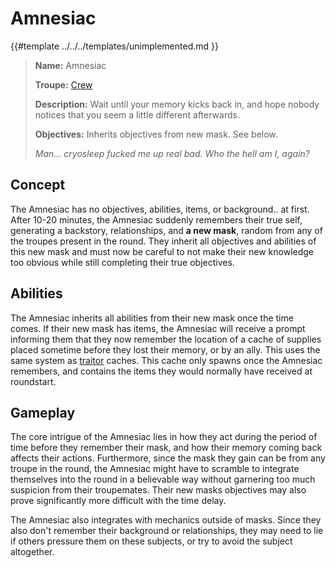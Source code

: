 # Amnesiac

{{#template ../../../templates/unimplemented.md }}

> **Name:** Amnesiac
>
> **Troupe:** [Crew](../crew.md)
>
> **Description:** Wait until your memory kicks back in, and hope nobody notices that you seem a little different afterwards.
>
> **Objectives:** Inherits objectives from new mask. See below.
>
> *Man... cryosleep fucked me up real bad. Who the hell am I, again?*

## Concept

The Amnesiac has no objectives, abilities, items, or background.. at first. After 10-20 minutes, the Amnesiac suddenly remembers their true self, generating a backstory, relationships, and **a new mask**, random from any of the troupes present in the round. They inherit all objectives and abilities of this new mask and must now be careful to not make their new knowledge too obvious while still completing their true objectives.

## Abilities

The Amnesiac inherits all abilities from their new mask once the time comes. If their new mask has items, the Amnesiac will receive a prompt informing them that they now remember the location of a cache of supplies placed sometime before they lost their memory, or by an ally. This uses the same system as [traitor](../traitors.md) caches. This cache only spawns once the Amnesiac remembers, and contains the items they would normally have received at roundstart.

## Gameplay

The core intrigue of the Amnesiac lies in how they act during the period of time before they remember their mask, and how their memory coming back affects their actions. Furthermore, since the mask they gain can be from any troupe in the round, the Amnesiac might have to scramble to integrate themselves into the round in a believable way without garnering too much suspicion from their troupemates. Their new masks objectives may also prove significantly more difficult with the time delay.

The Amnesiac also integrates with mechanics outside of masks. Since they also don't remember their background or relationships, they may need to lie if others pressure them on these subjects, or try to avoid the subject altogether.